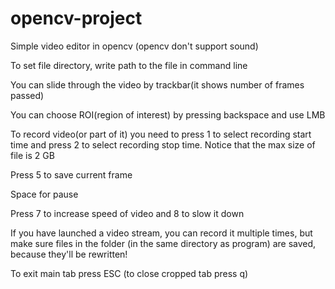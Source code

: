 # opencv-project
Simple video editor in opencv (opencv don't support sound)

To set file directory, write path to the file in command line

You can slide through the video by trackbar(it shows number of frames passed)

You can choose ROI(region of interest) by pressing backspace and use LMB

To record video(or part of it) you need to press 1 to select recording start time and press 2 to select recording stop time. Notice that the max size of file is 2 GB

Press 5 to save current frame

Space for pause

Press 7 to increase speed of video and 8 to slow it down

If you have launched a video stream, you can record it multiple times, but make sure files in the folder (in the same directory as program) are saved, because they'll be rewritten!

To exit main tab press ESC (to close cropped tab press q)
